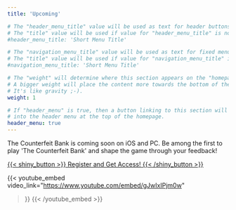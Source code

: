 ```yaml
---
title: 'Upcoming'

# The "header_menu_title" value will be used as text for header buttons.
# The "title" value will be used if value for "header_menu_title" is not provided.
#header_menu_title: 'Short Menu Title'

# The "navigation_menu_title" value will be used as text for fixed menu items.
# The "title" value will be used if value for "navigation_menu_title" is not provided.
#navigation_menu_title: 'Short Menu Title'

# The "weight" will determine where this section appears on the "homepage".
# A bigger weight will place the content more towards the bottom of the page.
# It's like gravity ;-).
weight: 1

# If "header_menu" is true, then a button linking to this section will be placed
# into the header menu at the top of the homepage.
header_menu: true
---
```

The Counterfeit Bank is coming soon on iOS and PC.
Be among the first to play 'The Counterfeit Bank' and shape the game through your feedback!

[{{< shiny_button >}}
Register and Get Access!
{{< /shiny_button >}}](https://forms.gle/hcsbucykEuSLuQws6)

{{< youtube_embed 
video_link="https://www.youtube.com/embed/gJwIxIPjm0w"
>}}
{{< /youtube_embed >}}
